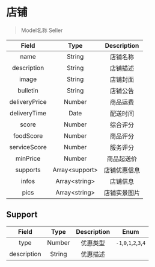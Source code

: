 # 店铺

> Model名称 Seller

|     Field     |      Type      | Description  |
| :-----------: | :------------: | :----------: |
|     name      |     String     |   店铺名称   |
|  description  |     String     |   店铺描述   |
|     image     |     String     |   店铺封面   |
|   bulletin    |     String     |   店铺公告   |
| deliveryPrice |     Number     |   商品运费   |
| deliveryTime  |      Date      |   配送时间   |
|     score     |     Number     |   综合评分   |
|   foodScore   |     Number     |   商品评分   |
| serviceScore  |     Number     |   服务评分   |
|   minPrice    |     Number     |  商品起送价  |
|   supports    | Array<support\> | 店铺优惠信息 |
|     infos     | Array<string\>  |   店铺信息   |
|     pics      | Array<string\>  | 店铺实景图片 |

## Support

|    Field    |  Type  | Description | Enum |
| :---------: | :----: | :---------: | :--: |
|    type     | Number |  优惠类型   |  `-1`,`0`,`1`,`2`,`3`,`4`    |
| description | String |  优惠描述   |      |
